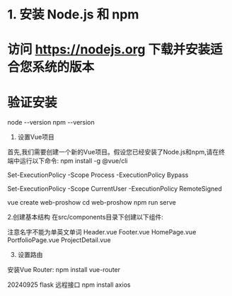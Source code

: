 # 1. 安装 Node.js 和 npm
# 访问 https://nodejs.org 下载并安装适合您系统的版本

# 验证安装
node --version
npm --version


1. 设置Vue项目

首先,我们需要创建一个新的Vue项目。假设您已经安装了Node.js和npm,请在终端中运行以下命令:
npm install -g @vue/cli

<!-- 临时更改执行策略 -->
Set-ExecutionPolicy -Scope Process -ExecutionPolicy Bypass
<!-- b) 永久更改执行策略(小心) -->
Set-ExecutionPolicy -Scope CurrentUser -ExecutionPolicy RemoteSigned
<!-- 不想更改执行策略，可以尝试直接使用Node.js运行Vue CLI -->

vue create web-proshow
cd web-proshow
npm run serve

2.创建基本结构
在src/components目录下创建以下组件:

注意名字不能为单英文单词
Header.vue
Footer.vue
HomePage.vue
PortfolioPage.vue
ProjectDetail.vue

3. 设置路由

安装Vue Router:
npm install vue-router


20240925
flask 远程接口
npm install axios


